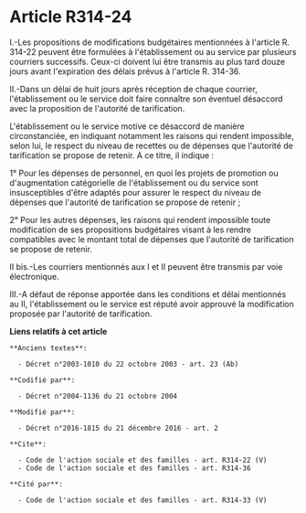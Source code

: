 # Article R314-24

I.-Les propositions de modifications budgétaires mentionnées à l'article R. 314-22 peuvent être formulées à l'établissement
ou au service par plusieurs courriers successifs. Ceux-ci doivent lui être transmis au plus tard douze jours avant
l'expiration des délais prévus à l'article R. 314-36. 

II.-Dans un délai de huit jours après réception de chaque courrier, l'établissement ou le service doit faire connaître son
éventuel désaccord avec la proposition de l'autorité de tarification. 

L'établissement ou le service motive ce désaccord de manière circonstanciée, en indiquant notamment les raisons qui rendent
impossible, selon lui, le respect du niveau de recettes ou de dépenses que l'autorité de tarification se propose de retenir.
A ce titre, il indique : 

1° Pour les dépenses de personnel, en quoi les projets de promotion ou d'augmentation catégorielle de l'établissement ou du
service sont insusceptibles d'être adaptés pour assurer le respect du niveau de dépenses que l'autorité de tarification se
propose de retenir ; 

2° Pour les autres dépenses, les raisons qui rendent impossible toute modification de ses propositions budgétaires visant à
les rendre compatibles avec le montant total de dépenses que l'autorité de tarification se propose de retenir. 

II bis.-Les courriers mentionnés aux I et II peuvent être transmis par voie électronique. 

III.-A défaut de réponse apportée dans les conditions et délai mentionnés au II, l'établissement ou le service est réputé
avoir approuvé la modification proposée par l'autorité de tarification.

**Liens relatifs à cet article**

	**Anciens textes**:

	  - Décret n°2003-1010 du 22 octobre 2003 - art. 23 (Ab)

	**Codifié par**:

	  - Décret n°2004-1136 du 21 octobre 2004

	**Modifié par**:

	  - Décret n°2016-1815 du 21 décembre 2016 - art. 2

	**Cite**:

	  - Code de l'action sociale et des familles - art. R314-22 (V)
	  - Code de l'action sociale et des familles - art. R314-36

	**Cité par**:

	  - Code de l'action sociale et des familles - art. R314-33 (V)

